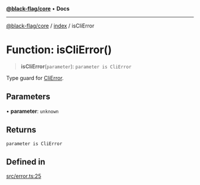 [**@black-flag/core**](../../README.md) • **Docs**

***

[@black-flag/core](../../README.md) / [index](../README.md) / isCliError

# Function: isCliError()

> **isCliError**(`parameter`): `parameter is CliError`

Type guard for [CliError](../classes/CliError.md).

## Parameters

• **parameter**: `unknown`

## Returns

`parameter is CliError`

## Defined in

[src/error.ts:25](https://github.com/Xunnamius/black-flag/blob/cdc6af55387aac92b7d9fc16a57790068e4b6d49/src/error.ts#L25)
